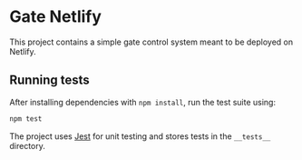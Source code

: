 # Gate Netlify

This project contains a simple gate control system meant to be deployed on Netlify.

## Running tests

After installing dependencies with `npm install`, run the test suite using:

```bash
npm test
```

The project uses [Jest](https://jestjs.io/) for unit testing and stores tests in the `__tests__` directory.
